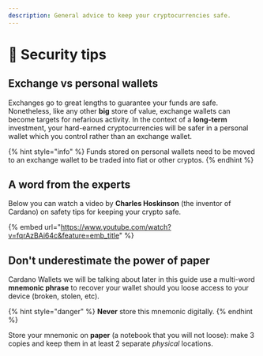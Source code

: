 ```yaml
---
description: General advice to keep your cryptocurrencies safe.
---
```


# 🔐 Security tips

## Exchange vs personal wallets

Exchanges go to great lengths to guarantee your funds are safe. Nonetheless, like any other **big** store of value, exchange wallets can become targets for nefarious activity. In the context of a **long-term** investment, your hard-earned cryptocurrencies will be safer in a personal wallet which you control rather than an exchange wallet. &#x20;

{% hint style="info" %}
&#x20;Funds stored on personal wallets need to be moved to an exchange wallet to be traded into fiat or other cryptos.
{% endhint %}

## A word from the experts

Below you can watch a video by **Charles Hoskinson** (the inventor of Cardano) on safety tips for keeping your crypto safe.&#x20;

{% embed url="https://www.youtube.com/watch?v=fqrAzBAi64c&feature=emb_title" %}

## Don't underestimate the power of paper

Cardano Wallets we will be talking about later in this guide use a multi-word **mnemonic phrase** to recover your wallet should you loose access to your device (broken, stolen, etc).&#x20;

{% hint style="danger" %}
**Never** store this mnemonic digitally.&#x20;
{% endhint %}

Store your mnemonic on **paper** (a notebook that you will not loose): make 3 copies and keep them in at least 2 separate _physical_ locations.&#x20;
